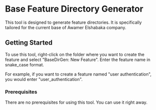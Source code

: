 # Base Feature Directory Generator

This tool is designed to generate feature directories. It is specifically tailored for the current base of Awamer Elshabaka company.

## Getting Started

To use this tool, right-click on the folder where you want to create the feature and select "BaseDirGen: New Feature". Enter the feature name in snake_case format.

For example, if you want to create a feature named "user authentication", you would enter "user_authentication".

### Prerequisites

There are no prerequisites for using this tool. You can use it right away.
